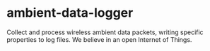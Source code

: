 # ambient-data-logger
Collect and process wireless ambient data packets, writing specific properties to log files.  We believe in an open Internet of Things.

